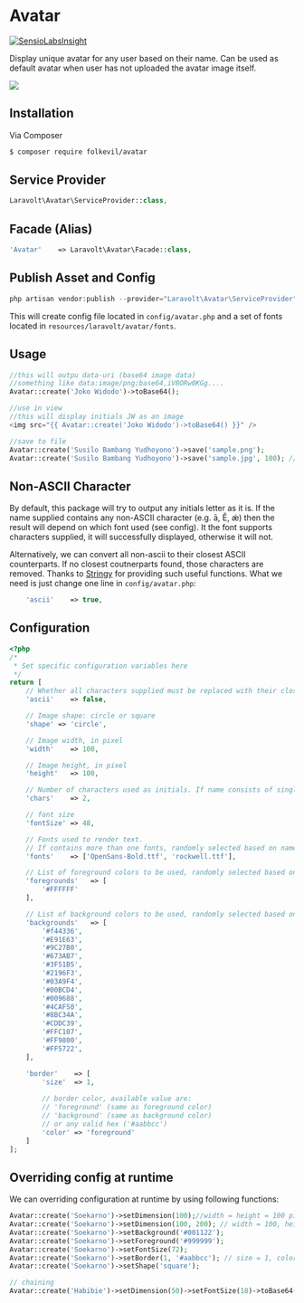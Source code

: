 # Avatar

[![SensioLabsInsight](https://insight.sensiolabs.com/projects/d8a4b0d9-8603-406d-85c9-e0f5fa8c5650/big.png)](https://insight.sensiolabs.com/projects/d8a4b0d9-8603-406d-85c9-e0f5fa8c5650)

Display unique avatar for any user based on their name. Can be used as default avatar when user has not uploaded the avatar image itself.

![](https://dl.dropboxusercontent.com/u/21271348/laravolt/avatar/avatar-result.png)

## Installation

Via Composer

``` bash
$ composer require folkevil/avatar
```
## Service Provider
``` php
Laravolt\Avatar\ServiceProvider::class,
```
## Facade (Alias)
``` php
'Avatar'    => Laravolt\Avatar\Facade::class,
```
## Publish Asset and Config
``` php
php artisan vendor:publish --provider="Laravolt\Avatar\ServiceProvider"
```
This will create config file located in `config/avatar.php` and a set of fonts located in `resources/laravolt/avatar/fonts`.

## Usage
```php
//this will outpu data-uri (base64 image data)
//something like data:image/png;base64,iVBORw0KGg....
Avatar::create('Joko Widodo')->toBase64();

//use in view
//this will display initials JW as an image
<img src="{{ Avatar::create('Joko Widodo')->toBase64() }}" />

//save to file
Avatar::create('Susilo Bambang Yudhoyono')->save('sample.png');
Avatar::create('Susilo Bambang Yudhoyono')->save('sample.jpg', 100); // quality = 100

```

## Non-ASCII Character
By default, this package will try to output any initials letter as it is. If the name supplied contains any non-ASCII character (e.g. ā, Ě, ǽ) then the result will depend on which font used (see config). It the font supports characters supplied, it will successfully displayed, otherwise it will not.

Alternatively, we can convert all non-ascii to their closest ASCII counterparts. If no closest coutnerparts found, those characters are removed. Thanks to [Stringy](https://github.com/danielstjules/Stringy) for providing such useful functions. What we need is just change one line in `config/avatar.php`:

``` php
    'ascii'    => true,
```

## Configuration
``` php
<?php
/*
 * Set specific configuration variables here
 */
return [
    // Whether all characters supplied must be replaced with their closest ASCII counterparts
    'ascii'    => false,

    // Image shape: circle or square
    'shape' => 'circle',

    // Image width, in pixel
    'width'    => 100,

    // Image height, in pixel
    'height'   => 100,

    // Number of characters used as initials. If name consists of single word, the first N character will be used
    'chars'    => 2,

    // font size
    'fontSize' => 48,

    // Fonts used to render text.
    // If contains more than one fonts, randomly selected based on name supplied
    'fonts'    => ['OpenSans-Bold.ttf', 'rockwell.ttf'],

    // List of foreground colors to be used, randomly selected based on name supplied
    'foregrounds'   => [
        '#FFFFFF'
    ],

    // List of background colors to be used, randomly selected based on name supplied
    'backgrounds'   => [
        '#f44336',
        '#E91E63',
        '#9C27B0',
        '#673AB7',
        '#3F51B5',
        '#2196F3',
        '#03A9F4',
        '#00BCD4',
        '#009688',
        '#4CAF50',
        '#8BC34A',
        '#CDDC39',
        '#FFC107',
        '#FF9800',
        '#FF5722',
    ],

    'border'    => [
        'size'  => 1,
        
        // border color, available value are:
        // 'foreground' (same as foreground color)
        // 'background' (same as background color)
        // or any valid hex ('#aabbcc')
        'color' => 'foreground'
    ]
];

```

## Overriding config at runtime
We can overriding configuration at runtime by using following functions:

``` php
Avatar::create('Soekarno')->setDimension(100);//width = height = 100 pixel
Avatar::create('Soekarno')->setDimension(100, 200); // width = 100, height = 200
Avatar::create('Soekarno')->setBackground('#001122');
Avatar::create('Soekarno')->setForeground('#999999');
Avatar::create('Soekarno')->setFontSize(72);
Avatar::create('Soekarno')->setBorder(1, '#aabbcc'); // size = 1, color = #aabbcc
Avatar::create('Soekarno')->setShape('square');

// chaining
Avatar::create('Habibie')->setDimension(50)->setFontSize(18)->toBase64();

``` 

